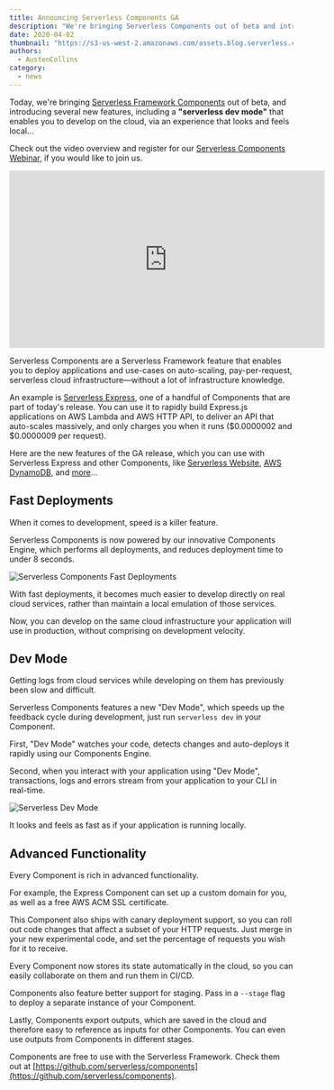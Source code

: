 ```yaml
---
title: Announcing Serverless Components GA
description: "We're bringing Serverless Components out of beta and introducing several new features to deliver a dramatically improved serverless development experience."
date: 2020-04-02
thumbnail: "https://s3-us-west-2.amazonaws.com/assets.blog.serverless.com/2020-04-02-serverless-components-ga/blog-serverless-components-ga.png"
authors:
  - AustenCollins
category:
  - news
---
```


Today, we're bringing [Serverless Framework Components](https://github.com/serverless/components) out of beta, and introducing several new features, including a **"serverless dev mode"** that enables you to develop on the cloud, via an experience that looks and feels local...

Check out the video overview and register for our [Serverless Components Webinar](https://serverless.zoom.us/webinar/register/WN_ghGrf0R1TG29a74ElKYPLQ), if you would like to join us.

<iframe width="560" height="315" src="https://www.youtube.com/embed/3ndGjkuqyyc" frameborder="0" allow="accelerometer; autoplay; encrypted-media; gyroscope; picture-in-picture" allowfullscreen></iframe>

Serverless Components are a Serverless Framework feature that enables you to deploy applications and use-cases on auto-scaling, pay-per-request, serverless cloud infrastructure—without a lot of infrastructure knowledge.

An example is [Serverless Express](https://github.com/serverless-components/express), one of a handful of Components that are part of today's release.  You can use it to rapidly build Express.js applications on AWS Lambda and AWS HTTP API, to deliver an API that auto-scales massively, and only charges you when it runs ($0.0000002 and $0.0000009 per request).

Here are the new features of the GA release, which you can use with Serverless Express and other Components, like [Serverless Website](https://github.com/serverless-components/website), [AWS DynamoDB](https://github.com/serverless-components/aws-dynamodb), and [more](https://github.com/serverless-components)...

## Fast Deployments

When it comes to development, speed is a killer feature.

Serverless Components is now powered by our innovative Components Engine, which performs all deployments, and reduces deployment time to under 8 seconds.

![Serverless Components Fast Deployments](https://s3-us-west-2.amazonaws.com/assets.blog.serverless.com/2020-04-02-serverless-components-ga/artwork-serverless-components-ga-1.png)

With fast deployments, it becomes much easier to develop directly on real cloud services, rather than maintain a local emulation of those services.

Now, you can develop on the same cloud infrastructure your application will use in production, without comprising on development velocity.

## Dev Mode

Getting logs from cloud services while developing on them has previously been slow and difficult.

Serverless Components features a new "Dev Mode", which speeds up the feedback cycle during development, just run `serverless dev` in your Component.

First, "Dev Mode" watches your code, detects changes and auto-deploys it rapidly using our Components Engine.

Second, when you interact with your application using "Dev Mode", transactions, logs and errors stream from your application to your CLI in real-time.  

![Serverless Dev Mode](https://s3-us-west-2.amazonaws.com/assets.blog.serverless.com/2020-04-02-serverless-components-ga/artwork-serverless-components-ga-2.png)

It looks and feels as fast as if your application is running locally.

## Advanced Functionality

Every Component is rich in advanced functionality.

For example, the Express Component can set up a custom domain for you, as well as a free AWS ACM SSL certificate.

This Component also ships with canary deployment support, so you can roll out code changes that affect a subset of your HTTP requests.  Just merge in your new experimental code, and set the percentage of requests you wish for it to receive.

Every Component now stores its state automatically in the cloud, so you can easily collaborate on them and run them in CI/CD.

Components also feature better support for staging. Pass in a `--stage` flag to deploy a separate instance of your Component.

Lastly, Components export outputs, which are saved in the cloud and therefore easy to reference as inputs for other Components.  You can even use outputs from Components in different stages.

Components are free to use with the Serverless Framework.  Check them out at [https://github.com/serverless/components](https://github.com/serverless/components).
